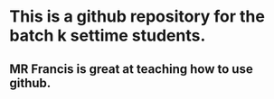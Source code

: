 # This is a github repository for the batch k settime students.
## MR Francis is great at teaching how to use github.

